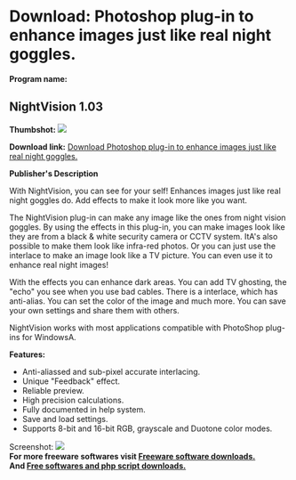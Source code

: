# Download: Photoshop plug-in to enhance images just like real night goggles.

**Program name:**

## NightVision 1.03

  
**Thumbshot:** ![](http://www.freewarefiles.com/screenshot/vnightvisionplugin_md.gif)   
  
**Download link:** [Download Photoshop plug-in to enhance images just like real night goggles.](http://freesoftwares.boysofts.com/NightVision_program_23123.html)  
  


**Publisher's Description**  
  


With NightVision, you can see for your self! Enhances images just like real night goggles do. Add effects to make it look more like you want. 

The NightVision plug-in can make any image like the ones from night vision goggles. By using the effects in this plug-in, you can make images look like they are from a black & white security camera or CCTV system. ItA's also possible to make them look like infra-red photos. Or you can just use the interlace to make an image look like a TV picture. You can even use it to enhance real night images!

With the effects you can enhance dark areas. You can add TV ghosting, the "echo" you see when you use bad cables. There is a interlace, which has anti-alias. You can set the color of the image and much more. You can save your own settings and share them with others.

NightVision works with most applications compatible with PhotoShop plug-ins for WindowsA.

**Features:**

  * Anti-aliassed and sub-pixel accurate interlacing. 
  * Unique "Feedback" effect. 
  * Reliable preview. 
  * High precision calculations. 
  * Fully documented in help system. 
  * Save and load settings. 
  * Supports 8-bit and 16-bit RGB, grayscale and Duotone color modes. 

  
  
Screenshot: ![](http://www.freewarefiles.com/screenshot/vnightvisionplugin.gif)   
**For more freeware softwares visit [Freeware software downloads.](http://freesoftwares.boysofts.com/)**   
**And [Free softwares and php script downloads.](http://www.boysofts.com/)**
